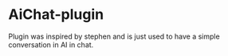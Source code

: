 ﻿# AiChat-plugin
Plugin was inspired by stephen and is just used to have a simple conversation in AI in chat.
